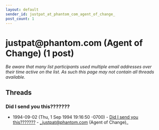 ```yaml
---
layout: default
sender_id: justpat_at_phantom_com_agent_of_change_
post_count: 1
---
```


# justpat<span>@</span>phantom.com (Agent of Change) (1 post)

_Be aware that many list participants used multiple email addresses over their time active on the list. As such this page may not contain all threads available._

## Threads

### Did I send you this???????
+ 1994-09-02 (Thu, 1 Sep 1994 19:16:50 -0700) - [Did I send you this???????](/archive/1994/09/76b5bc2e927bf7b12d631347b7bda30aaf0aafaca5925265812049fa84479891) - _justpat@phantom.com (Agent of Change)_

